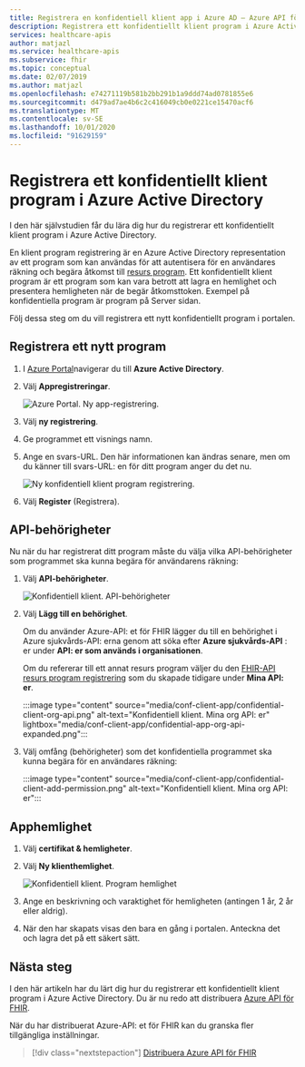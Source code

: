 ```yaml
---
title: Registrera en konfidentiell klient app i Azure AD – Azure API för FHIR
description: Registrera ett konfidentiellt klient program i Azure Active Directory som autentiseras för en användares räkning och begär åtkomst till resurs program.
services: healthcare-apis
author: matjazl
ms.service: healthcare-apis
ms.subservice: fhir
ms.topic: conceptual
ms.date: 02/07/2019
ms.author: matjazl
ms.openlocfilehash: e74271119b581b2bb291b1a9ddd74ad0781855e6
ms.sourcegitcommit: d479ad7ae4b6c2c416049cb0e0221ce15470acf6
ms.translationtype: MT
ms.contentlocale: sv-SE
ms.lasthandoff: 10/01/2020
ms.locfileid: "91629159"
---
```

# <a name="register-a-confidential-client-application-in-azure-active-directory"></a>Registrera ett konfidentiellt klient program i Azure Active Directory

I den här självstudien får du lära dig hur du registrerar ett konfidentiellt klient program i Azure Active Directory. 

En klient program registrering är en Azure Active Directory representation av ett program som kan användas för att autentisera för en användares räkning och begära åtkomst till [resurs program](register-resource-azure-ad-client-app.md). Ett konfidentiellt klient program är ett program som kan vara betrott att lagra en hemlighet och presentera hemligheten när de begär åtkomsttoken. Exempel på konfidentiella program är program på Server sidan.

Följ dessa steg om du vill registrera ett nytt konfidentiellt program i portalen.

## <a name="register-a-new-application"></a>Registrera ett nytt program

1. I [Azure Portal](https://portal.azure.com)navigerar du till **Azure Active Directory**.

1. Välj **Appregistreringar**.

    ![Azure Portal. Ny app-registrering.](media/how-to-aad/portal-aad-new-app-registration.png)

1. Välj **ny registrering**.

1. Ge programmet ett visnings namn.

1. Ange en svars-URL. Den här informationen kan ändras senare, men om du känner till svars-URL: en för ditt program anger du det nu.

    ![Ny konfidentiell klient program registrering.](media/how-to-aad/portal-aad-register-new-app-registration-CONF-CLIENT.png)
1. Välj **Register** (Registrera).

## <a name="api-permissions"></a>API-behörigheter

Nu när du har registrerat ditt program måste du välja vilka API-behörigheter som programmet ska kunna begära för användarens räkning:

1. Välj **API-behörigheter**.

    ![Konfidentiell klient. API-behörigheter](media/how-to-aad/portal-aad-register-new-app-registration-CONF-CLIENT-API-Permissions.png)

1. Välj **Lägg till en behörighet**.

    Om du använder Azure-API: et för FHIR lägger du till en behörighet i Azure sjukvårds-API: erna genom att söka efter **Azure sjukvårds-API** : er under **API: er som används i organisationen**. 

    Om du refererar till ett annat resurs program väljer du den [FHIR-API resurs program registrering](register-resource-azure-ad-client-app.md) som du skapade tidigare under **Mina API: er**.


    :::image type="content" source="media/conf-client-app/confidential-client-org-api.png" alt-text="Konfidentiell klient. Mina org API: er" lightbox="media/conf-client-app/confidential-app-org-api-expanded.png":::
    

3. Välj omfång (behörigheter) som det konfidentiella programmet ska kunna begära för en användares räkning:

    :::image type="content" source="media/conf-client-app/confidential-client-add-permission.png" alt-text="Konfidentiell klient. Mina org API: er":::

## <a name="application-secret"></a>Apphemlighet

1. Välj **certifikat & hemligheter**.
1. Välj **Ny klienthemlighet**. 

    ![Konfidentiell klient. Program hemlighet](media/how-to-aad/portal-aad-register-new-app-registration-CONF-CLIENT-SECRET.png)

2. Ange en beskrivning och varaktighet för hemligheten (antingen 1 år, 2 år eller aldrig).

3. När den har skapats visas den bara en gång i portalen. Anteckna det och lagra det på ett säkert sätt.

## <a name="next-steps"></a>Nästa steg

I den här artikeln har du lärt dig hur du registrerar ett konfidentiellt klient program i Azure Active Directory. Du är nu redo att distribuera [Azure API för FHIR](fhir-paas-powershell-quickstart.md).

När du har distribuerat Azure-API: et för FHIR kan du granska fler tillgängliga inställningar.
 
>[!div class="nextstepaction"]
>[Distribuera Azure API för FHIR](fhir-paas-powershell-quickstart.md)
